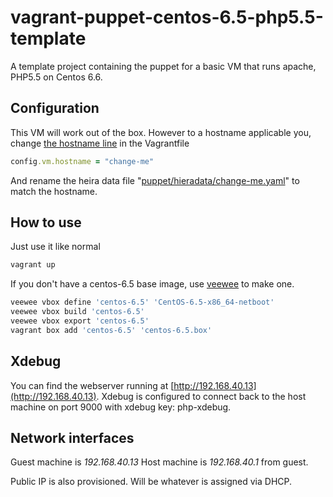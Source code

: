 vagrant-puppet-centos-6.5-php5.5-template
=========================================

A template project containing the puppet for a basic VM that runs apache, PHP5.5 on Centos 6.6.

Configuration
-------------

This VM will work out of the box. However to a hostname applicable you, change [the hostname line](https://github.com/PurpleBooth/vagrant-puppet-centos-6.5-php5.5-template/blob/master/Vagrantfile#L9) in the Vagrantfile
```ruby
config.vm.hostname = "change-me"
```

And rename the heira data file "[puppet/hieradata/change-me.yaml](https://github.com/PurpleBooth/vagrant-puppet-centos-6.5-php5.5-template/blob/master/puppet/hieradata/change-me.yaml)" to match the hostname.

How to use
----------
Just use it like normal

```bash
vagrant up
```

If you don't have a centos-6.5 base image, use [veewee](https://github.com/jedi4ever/veewee) to make one.
```bash
veewee vbox define 'centos-6.5' 'CentOS-6.5-x86_64-netboot'
veewee vbox build 'centos-6.5'
veewee vbox export 'centos-6.5'
vagrant box add 'centos-6.5' 'centos-6.5.box'
```

Xdebug
------

You can find the webserver running at [http://192.168.40.13](http://192.168.40.13).
Xdebug is configured to connect back to the host machine on port 9000 with xdebug key: php-xdebug.


Network interfaces
------------------

Guest machine is *192.168.40.13*
Host machine is *192.168.40.1* from guest.

Public IP is also provisioned. Will be whatever is assigned via DHCP.
